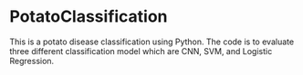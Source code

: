 # PotatoClassification
This is a potato disease classification using Python. The code is to evaluate three different classification model which are CNN, SVM, and Logistic Regression. 
